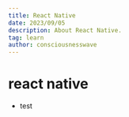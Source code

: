 ```yaml
---
title: React Native
date: 2023/09/05
description: About React Native.
tag: learn
author: consciousnesswave
---
```


#   react native

- test